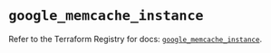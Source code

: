 # `google_memcache_instance`

Refer to the Terraform Registry for docs: [`google_memcache_instance`](https://registry.terraform.io/providers/hashicorp/google/6.49.3/docs/resources/memcache_instance).

